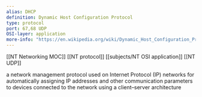 ```yaml
---
alias: DHCP
definition: Dynamic Host Configuration Protocol
type: protocol
port: 67,68 UDP
OSI-layer: application
more-info: "https://en.wikipedia.org/wiki/Dynamic_Host_Configuration_Protocol"
---
```


[[NT Networking MOC]]
[[NT protocol]]
[[subjects/NT OSI application]]
[[NT UDP]]

a network management protocol used on Internet Protocol (IP) networks for automatically assigning IP addresses and other communication parameters to devices connected to the network using a client–server architecture